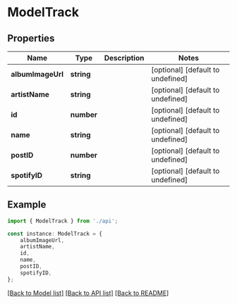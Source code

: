 # ModelTrack


## Properties

Name | Type | Description | Notes
------------ | ------------- | ------------- | -------------
**albumImageUrl** | **string** |  | [optional] [default to undefined]
**artistName** | **string** |  | [optional] [default to undefined]
**id** | **number** |  | [optional] [default to undefined]
**name** | **string** |  | [optional] [default to undefined]
**postID** | **number** |  | [optional] [default to undefined]
**spotifyID** | **string** |  | [optional] [default to undefined]

## Example

```typescript
import { ModelTrack } from './api';

const instance: ModelTrack = {
    albumImageUrl,
    artistName,
    id,
    name,
    postID,
    spotifyID,
};
```

[[Back to Model list]](../README.md#documentation-for-models) [[Back to API list]](../README.md#documentation-for-api-endpoints) [[Back to README]](../README.md)
